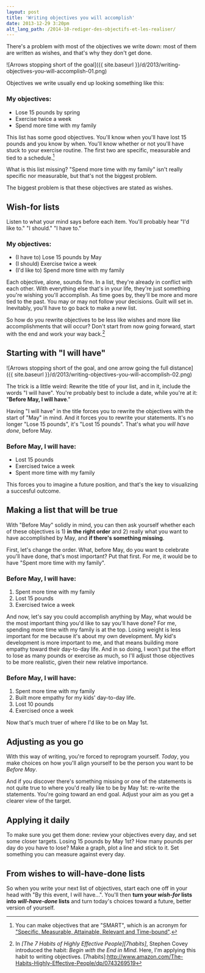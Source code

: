 ```yaml
---
layout: post
title: 'Writing objectives you will accomplish'
date: 2013-12-29 3:20pm
alt_lang_path: /2014-10-rediger-des-objectifs-et-les-realiser/
---
```


There's a problem with most of the objectives we write down: most of them are written as wishes, and that's why they don't get done.

![Arrows stopping short of the goal]({{ site.baseurl }}/d/2013/writing-objectives-you-will-accomplish-01.png)

Objectives we write usually end up looking something like this:

### My objectives:

* Lose 15 pounds by spring
* Exercise twice a week
* Spend more time with my family

This list has some good objectives. You'll know when you'll have lost 15 pounds and you know by when. You'll know whether or not you'll have stuck to your exercise routine. The first two are specific, measurable and tied to a schedule.[^smartobjectives]

[^smartobjectives]: You can make objectives that are "SMART", which is an acronym for ["Specific, Measurable, Attainable, Relevant and Time-bound"](http://en.wikipedia.org/wiki/SMART_criteria).

What is this list missing? "Spend more time with my family" isn't really specific nor measurable, but that's not the biggest problem.

The biggest problem is that these objectives are stated as wishes.

<!-- MORE -->

## Wish-for lists

Listen to what your mind says before each item. You'll probably hear "I'd like to." "I should." "I have to."

### My objectives:

* (I have to) Lose 15 pounds by May
* (I should) Exercise twice a week
* (I'd like to) Spend more time with my family

Each objective, alone, sounds fine. In a list, they're already in conflict with each other. With everything else that's in your life, they're just something you're wishing you'll accomplish. As time goes by, they'll be more and more tied to the past. You may or may not follow your decisions. Guilt will set in. Inevitably, you'll have to go back to make a new list.

So how do you rewrite objectives to be less like wishes and more like accomplishments that will occur? Don't start from now going forward, start with the end and work your way back.[^endinmind]

[^endinmind]: In _[The 7 Habits of Highly Effective People][7habits]_, Stephen Covey introduced the habit: _Begin with the End in Mind_. Here, I'm applying this habit to writing objectives.
[7habits]:http://www.amazon.com/The-Habits-Highly-Effective-People/dp/0743269519

## Starting with "I will have"

![Arrows stopping short of the goal, and one arrow going the full distance]({{ site.baseurl }}/d/2013/writing-objectives-you-will-accomplish-02.png)

The trick is a little weird: Rewrite the title of your list, and in it, include the words "I will have". You're probably best to include a date, while you're at it: "**Before May, I will have**."

Having "I will have" in the title forces you to rewrite the objectives with the start of "May" in mind. And it forces you to rewrite your statements. It's no longer "Lose 15 pounds", it's "Lost 15 pounds". That's what you *will have done*, before May.

### Before May, I will have:

* Lost 15 pounds
* Exercised twice a week
* Spent more time with my family

This forces you to imagine a future position, and that's the key to visualizing a succesful outcome.

## Making a list that will be true

With "Before May" solidly in mind, you can then ask yourself whether each of these objectives is 1) **in the right order** and 2) really what you want to have accomplished by May, and **if there's something missing**.

First, let's change the order. What, before May, do you want to celebrate you'll have done, that's most important? Put that first. For me, it would be to have "Spent more time with my family".

### Before May, I will have:

1. Spent more time with my family
2. Lost 15 pounds
3. Exercised twice a week

And now, let's say you could accomplish anything by May, what would be the most important thing you'd like to say you'll have done? For me, spending more time with my family is at the top. Losing weight is less important for me because it's about my own development. My kid's development is more important to me, and that means building more empathy toward their day-to-day life. And in so doing, I won't put the effort to lose as many pounds or exercise as much, so I'll adjust those objectives to be more realistic, given their new relative importance.

### Before May, I will have:

1. Spent more time with my family
2. Built more empathy for my kids' day-to-day life.
3. Lost 10 pounds
4. Exercised once a week

Now that's much truer of where I'd like to be on May 1st.

## Adjusting as you go

With this way of writing, you're forced to reprogram yourself. *Today*, you make choices on how you'll align yourself to be the person you want to be *Before May*.

And if you discover there's something missing or one of the statements is not quite true to where you'd really like to be by May 1st: re-write the statements. You're going toward an end goal. Adjust your aim as you get a clearer view of the target.

## Applying it daily

To make sure you get them done: review your objectives every day, and set some closer targets. Losing 15 pounds by May 1st? How many pounds per day do you have to lose? Make a graph, plot a line and stick to it. Set something you can measure against every day.

## From wishes to will-have-done lists

So when you write your next list of objectives, start each one off in your head with "By this event, I will have...". You'll then **turn your *wish-for* lists into *will-have-done* lists** and turn today's choices toward a future, better version of yourself.
